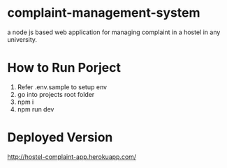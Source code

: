 # complaint-management-system
a node js based web application for managing complaint in a hostel in any university.


# How to Run Porject
1. Refer .env.sample to setup env
2. go into projects root folder
3. npm i
5. npm run dev  



# Deployed Version
http://hostel-complaint-app.herokuapp.com/
